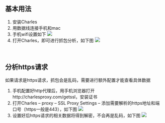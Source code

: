 
## 基本用法

1. 安装Charles
2. 用数据线连接手机和mac
3. 手机wifi设置如下
![](http://o9ivu69va.bkt.clouddn.com/charles_1.3.png)
4. 打开Charles，即可进行抓包分析，如下图
![](http://o9ivu69va.bkt.clouddn.com/charle_1.4.png)

&ensp;
&ensp;
&ensp;
&ensp;
&ensp;

## 分析https请求
如果请求是https请求，抓包会是乱码，需要进行额外配置才能查看具体数据

1. 手机配置好http代理后，用手机浏览器打开http://charlesproxy.com/getssl，安装证书
2. 打开Charles – proxy – SSL Proxy Settings – 添加需要解析的https地址和端口号（https一般是443），如下图
![](http://o9ivu69va.bkt.clouddn.com/charles_2.2.png)
3. 设置好后https请求的相关数据将得到解密，不会再是乱码，如下图
![](http://o9ivu69va.bkt.clouddn.com/charle_1.4.png)
